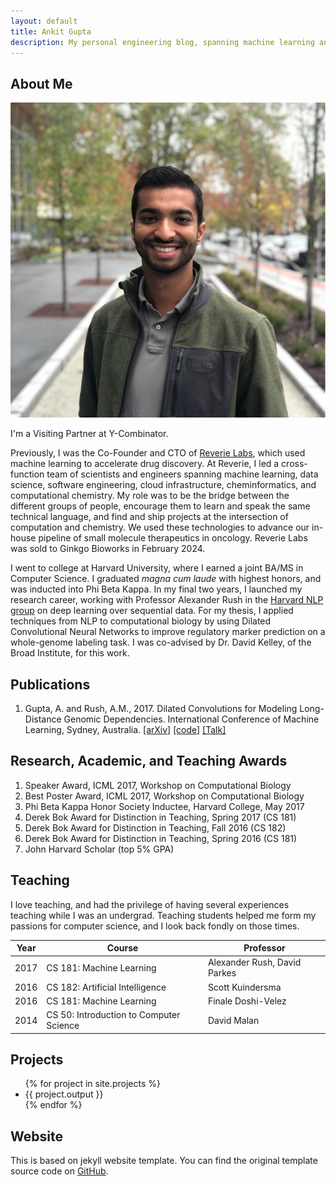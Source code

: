 ```yaml
---
layout: default
title: Ankit Gupta
description: My personal engineering blog, spanning machine learning and software engineering. A mix of side projects and serious thoughts.
---
```


## About Me

<img class="profile-picture" src="ankit.jpg">

I'm a Visiting Partner at Y-Combinator. 

Previously, I was the Co-Founder and CTO of [Reverie Labs](https://biopharma.ginkgo.bio/resources/blog/acquiring-reverie-labs-platform-to-enhance-ai-driven-drug-discovery-capabilities-for-customer-programs), which used machine learning to accelerate drug discovery. At Reverie, I led a cross-function team of scientists and engineers spanning machine learning, data science, software engineering, cloud infrastructure, cheminformatics, and computational chemistry. My role was to be the bridge between the different groups of people, encourage them to learn and speak the same technical language, and find and ship projects at the intersection of computation and chemistry. We used these technologies to advance our in-house pipeline of small molecule therapeutics in oncology. Reverie Labs was sold to Ginkgo Bioworks in February 2024. 

I went to college at Harvard University, where I earned a joint BA/MS in Computer Science. I graduated *magna cum laude* with highest honors, and was inducted into Phi Beta Kappa. In my final two years, I launched my research career, working with Professor Alexander Rush in the [Harvard NLP group](http://nlp.seas.harvard.edu) on deep learning over sequential data. For my thesis, I applied techniques from NLP to computational biology by using Dilated Convolutional Neural Networks to improve regulatory marker prediction on a whole-genome labeling task. I was co-advised by Dr. David Kelley, of the Broad Institute, for this work.

## Publications

1. Gupta, A. and Rush, A.M., 2017. Dilated Convolutions for Modeling Long-Distance Genomic Dependencies. International Conference of Machine Learning, Sydney, Australia. [[arXiv]](https://arxiv.org/abs/1710.01278) [[code]](https://github.com/harvardnlp/regulatory-prediction) [[Talk]](https://youtu.be/HmCecphEvQg)

## Research, Academic, and Teaching Awards

1. Speaker Award, ICML 2017, Workshop on Computational Biology
2. Best Poster Award, ICML 2017, Workshop on Computational Biology
3. Phi Beta Kappa Honor Society Inductee, Harvard College, May 2017
4. Derek Bok Award for Distinction in Teaching, Spring 2017 (CS 181)
5. Derek Bok Award for Distinction in Teaching, Fall 2016 (CS 182)
6. Derek Bok Award for Distinction in Teaching, Spring 2016 (CS 181)
7. John Harvard Scholar (top 5% GPA)

## Teaching 

I love teaching, and had the privilege of having several experiences teaching while I was an undergrad. Teaching students helped me form my passions for computer science, and I look back fondly on those times.

Year | Course | Professor
-----|------- | -----------
2017 | CS 181: Machine Learning | Alexander Rush, David Parkes  
2016 | CS 182: Artificial Intelligence | Scott Kuindersma
2016 | CS 181: Machine Learning | Finale Doshi-Velez
2014 | CS 50: Introduction to Computer Science | David Malan

## Projects
<div>
<ul>
	{% for project in site.projects %}
  	<li>{{ project.output }} </li>
	{% endfor %}
</ul>
</div>


## Website
This is based on jekyll website template. You can find the original template source code on [GitHub](https://github.com/bk2dcradle/researcher).




